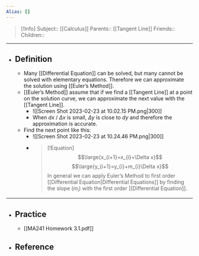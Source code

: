 ```yaml
---
Alias: []
---
```

> [!Info]
> Subject:: [[Calculus]]
> Parents:: [[Tangent Line]]
> Friends:: 
> Children:: 
---
- ## Definition
	- Many [[Differential Equation]] can be solved, but many cannot be solved with elementary equations. Therefore we can approximate the solution using [[Euler’s Method]].
	- [[Euler’s Method]] assume that if we find a [[Tangent Line]] at a point on the solution curve, we can approximate the next value with the [[Tangent Line]].
		- ![[Screen Shot 2023-02-23 at 10.02.15 PM.png|300]]
		- When $dx$ / $\Delta x$ is small, $\Delta y$ is close to $dy$ and therefore the approximation is accurate.
	- Find the next point like this:
		- ![[Screen Shot 2023-02-23 at 10.24.46 PM.png|300]]
		- > [!Equation]
		  > $$\large{x_{i+1}=x_{i}+\Delta x}$$
		  > $$\large{y_{i+1}=y_{i}+m_{i}\Delta x}$$
		  > In general we can apply Euler’s Method to first order [[Differential Equation|Differential Equations]] by finding the slope ($m_{i}$) with the first order [[Differential Equation]].
---
- ## Practice
	- [[MA241 Homework 3.1.pdf]]
- ## Reference
